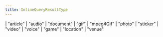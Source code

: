 ```yaml
---
title: InlineQueryResultType
---
```


<div class="font-mono whitespace-pre"><span class="opacity-50">|</span> <span>&quot;article&quot;</span>
<span class="opacity-50">|</span> <span>&quot;audio&quot;</span>
<span class="opacity-50">|</span> <span>&quot;document&quot;</span>
<span class="opacity-50">|</span> <span>&quot;gif&quot;</span>
<span class="opacity-50">|</span> <span>&quot;mpeg4Gif&quot;</span>
<span class="opacity-50">|</span> <span>&quot;photo&quot;</span>
<span class="opacity-50">|</span> <span>&quot;sticker&quot;</span>
<span class="opacity-50">|</span> <span>&quot;video&quot;</span>
<span class="opacity-50">|</span> <span>&quot;voice&quot;</span>
<span class="opacity-50">|</span> <span>&quot;game&quot;</span>
<span class="opacity-50">|</span> <span>&quot;location&quot;</span>
<span class="opacity-50">|</span> <span>&quot;venue&quot;</span></div>

